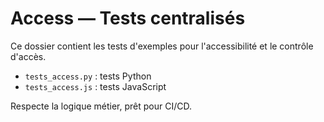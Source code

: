 # Access — Tests centralisés

Ce dossier contient les tests d'exemples pour l'accessibilité et le contrôle d'accès.
- `tests_access.py` : tests Python
- `tests_access.js` : tests JavaScript

Respecte la logique métier, prêt pour CI/CD.
